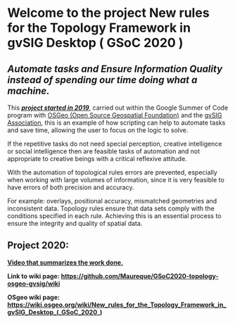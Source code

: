 # Welcome to the project New rules for the Topology Framework in gvSIG Desktop ( GSoC 2020 )
## ***Automate tasks and Ensure Information Quality instead of spending our time doing what a machine.***

This [***project started in 2019***](https://github.com/Maureque/gvsig-gsoc2019-topology/wiki), carried out within the Google Summer of Code program with [OSGeo (Open Source Geospatial Foundation)](https://www.osgeo.org/) and the [gvSIG Association](http://www.gvsig.com/en/home), this is an example of how scripting can help to automate tasks and save time, allowing the user to focus on the logic to solve.

If the repetitive tasks do not need special perception, creative intelligence or social intelligence then are feasible tasks of automation and not appropriate to creative beings with a critical reflexive attitude.


With the automation of topological rules errors are prevented, especially when working with large volumes of information, since it is very feasible to have errors of both precision and accuracy. 

For example: overlays, positional accuracy, mismatched geometries and inconsistent data.
Topology rules ensure that data sets comply with the conditions specified in each rule. Achieving this is an essential process to ensure the integrity and quality of spatial data.

## **Project 2020:**

[**Video that summarizes the work done.**](https://www.youtube.com/watch?v=qsLTj3vPGZQ&t=162s)

**Link to wiki page: https://github.com/Maureque/GSoC2020-topology-osgeo-gvsig/wiki**

**OSgeo wiki page: https://wiki.osgeo.org/wiki/New_rules_for_the_Topology_Framework_in_gvSIG_Desktop_(_GSoC_2020_)**
